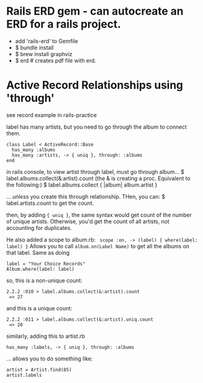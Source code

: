 # Rails ERD gem - can autocreate an ERD for a rails project.
- add 'rails-erd' to Gemfile
- $ bundle install
- $ brew install graphviz
- $ erd # creates pdf file with erd.

# Active Record Relationships using 'through'
see record example in rails-practice

label has many artists, but you need to go through the album to connect them.

```
class Label < ActiveRecord::Base
  has_many :albums
  has_many :artists, -> { uniq }, through: :albums
end

```

in rails console, to view artist through label, must go through album...
$ label.albums.collect(&:artist).count
(the & is creating a proc. Equivalent to the following:)
  $ label.albums.collect { |album| album.artist }

... _unless_ you create this through relationship. THen, you can:
$ label.artists.count
to get the count.

then, by adding `{ uniq }`, the same syntax would get count of the number of unique artists. Otherwise, you'd get the count of all artists, not accounting for duplicates.

He also added a scope to album.rb:
`  scope :on, -> (label) { where(label: label) } `
Allows you to call `album.on(Label Name)` to get all the albums on that label.
Same as doing
```
label = "Your Choice Records"
Album.where(label: label)
```

so, this is a non-unique count:
```
2.2.2 :010 > label.albums.collect(&:artist).count
 => 27

```

and this is a unique count:
```
2.2.2 :011 > label.albums.collect(&:artist).uniq.count
 => 20

```

similarly, adding this to artist.rb
```
has_many :labels, -> { uniq }, through: :albums
```
... allows you to do something like:

```
artist = Artist.find(85)
artist.labels
```
